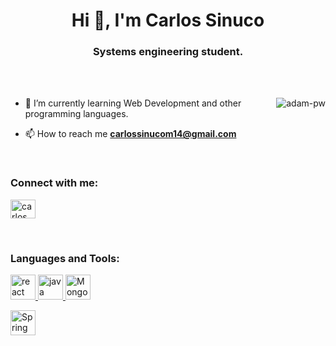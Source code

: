 <h1 align="center">Hi 👋, I'm Carlos Sinuco</h1>
<h3 align="center">Systems engineering student.</h3>
<br>
<br>

<p><img align="right" src="https://github.com/Adam-pw/Adam-pw/blob/main/animation_500_kxa883sd.gif" alt="adam-pw" /></p>


- 🌱 I’m currently learning Web Development and other programming languages.

- 📫 How to reach me **carlossinucom14@gmail.com**



<br>

<h3 align="left">Connect with me:</h3>
<p align="left">
  <a href="https://www.linkedin.com/in/carlos-sinuco-a1551725b/" target="blank"><img align="center"
      src="https://raw.githubusercontent.com/rahuldkjain/github-profile-readme-generator/master/src/images/icons/Social/linked-in-alt.svg"
      alt="carlos linkedin" height="30" width="40" /></a>

</p>

<br>

<h3 align="left">Languages and Tools:</h3>
<div>
 <a href="https://react.dev/" target="_blank" rel="noreferrer"> <img
      src="https://upload.wikimedia.org/wikipedia/commons/a/a7/React-icon.svg"
      alt="react" width="40" height="40" /> </a> <a href="https://getbootstrap.com" target="_blank" rel="noreferrer">
      <a href="https://www.java.com/es/" target="_blank" rel="noreferrer"> <img
      src="https://ictea.com/cs/assets/img/knowledbase/common/java_logo.png"
      alt="java" width="40" height="40" /> </a> <a href="https://getbootstrap.com" target="_blank" rel="noreferrer">
   <a href="https://www.mongodb.com/es" target="_blank" rel="noreferrer"> <img
      src="https://upload.wikimedia.org/wikipedia/en/5/5a/MongoDB_Fores-Green.svg"
      alt="Mongo" width="40" height="40" /> </a> <a href="https://getbootstrap.com" target="_blank" rel="noreferrer">
          <p align="left"> <a href="https://spring.io/" target="_blank" rel="noreferrer"> <img
      src="https://pbs.twimg.com/profile_images/1235870003292856320/iRG4_ojf_400x400.png"
      alt="Spring" width="40" height="40" /> </a> <a href="https://getbootstrap.com" target="_blank" rel="noreferrer">
</div>

